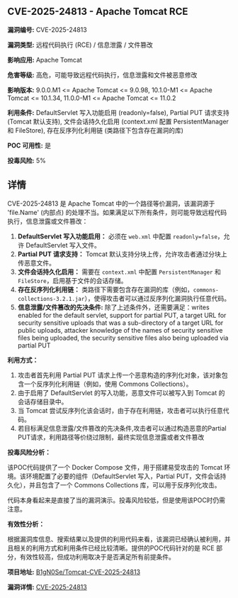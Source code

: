 ## CVE-2025-24813 - Apache Tomcat RCE

**漏洞编号:** CVE-2025-24813

**漏洞类型:** 远程代码执行 (RCE) / 信息泄露 / 文件篡改

**影响应用:** Apache Tomcat

**危害等级:** 高危，可能导致远程代码执行，信息泄露和文件被恶意修改

**影响版本:** 9.0.0.M1 <= Apache Tomcat <= 9.0.98, 10.1.0-M1 <= Apache Tomcat <= 10.1.34, 11.0.0-M1 <= Apache Tomcat <= 11.0.2

**利用条件:** DefaultServlet 写入功能启用 (readonly=false), Partial PUT 请求支持 (Tomcat 默认支持), 文件会话持久化启用 (context.xml 配置 PersistentManager 和 FileStore), 存在反序列化利用链 (类路径下包含存在漏洞的库)

**POC 可用性:** 是

**投毒风险:** 5%

## 详情

CVE-2025-24813 是 Apache Tomcat 中的一个路径等价漏洞，该漏洞源于 'file.Name' (内部点) 的处理不当。如果满足以下所有条件，则可能导致远程代码执行，信息泄露或文件篡改：

1.  **DefaultServlet 写入功能启用：** 必须在 `web.xml` 中配置 `readonly=false`，允许 DefaultServlet 写入文件。
2.  **Partial PUT 请求支持：** Tomcat 默认支持分块上传，允许攻击者通过分块上传恶意文件。
3.  **文件会话持久化启用：** 需要在 `context.xml` 中配置 `PersistentManager` 和 `FileStore`，启用基于文件的会话存储。
4.  **存在反序列化利用链：** 类路径下需要包含存在漏洞的库（例如，`commons-collections-3.2.1.jar`），使得攻击者可以通过反序列化漏洞执行任意代码。
5.  **信息泄露/文件篡改的先决条件:** 除了上述条件外，还需要满足：writes enabled for the default servlet, support for partial PUT, a target URL for security sensitive uploads that was a sub-directory of a target URL for public uploads, attacker knowledge of the names of security sensitive files being uploaded, the security sensitive files also being uploaded via partial PUT

**利用方式：**

1.  攻击者首先利用 Partial PUT 请求上传一个恶意构造的序列化对象，该对象包含一个反序列化利用链（例如，使用 Commons Collections）。
2.  由于启用了 DefaultServlet 的写入功能，恶意文件可以被写入到 Tomcat 的会话存储目录中。
3.  当 Tomcat 尝试反序列化该会话时，由于存在利用链，攻击者可以执行任意代码。
4. 若目标满足信息泄露/文件篡改的先决条件,攻击者可以通过构造恶意的Partial PUT请求，利用路径等价绕过限制，最终实现信息泄露或者文件篡改

**投毒风险分析：**

该POC代码提供了一个 Docker Compose 文件，用于搭建易受攻击的 Tomcat 环境。该环境配置了必要的组件（DefaultServlet 写入，Partial PUT，文件会话持久化），并且包含了一个 Commons Collections 库，可以用于反序列化攻击。

代码本身看起来是直接了当的漏洞演示。投毒风险较低，但是使用该POC时仍需注意。

**有效性分析：**

根据漏洞库信息、搜索结果以及提供的利用代码来看，该漏洞已经确认被利用，并且相关的利用方式和利用条件已经比较清晰。提供的POC代码针对的是 RCE 部分，有效性较高，但成功利用取决于是否满足所有前提条件。

**项目地址:** [B1gN0Se/Tomcat-CVE-2025-24813](https://github.com/B1gN0Se/Tomcat-CVE-2025-24813)

**漏洞详情:** [CVE-2025-24813](https://nvd.nist.gov/vuln/detail/CVE-2025-24813)